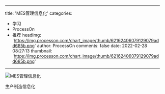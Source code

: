 
---
title: 'MES管理信息化'
categories: 
 - 学习
 - ProcessOn
 - 推荐
headimg: 'https://img.processon.com/chart_image/thumb/62162406079129079add685b.png'
author: ProcessOn
comments: false
date: 2022-02-28 08:27:13
thumbnail: 'https://img.processon.com/chart_image/thumb/62162406079129079add685b.png'
---

<div>   
<img class="thumb" alt="MES管理信息化" src="https://img.processon.com/chart_image/thumb/62162406079129079add685b.png" referrerpolicy="no-referrer">
<p>生产制造信息化</p>  
</div>
            